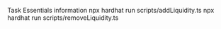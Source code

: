 Task Essentials information
npx hardhat run scripts/addLiquidity.ts
npx hardhat run scripts/removeLiquidity.ts 